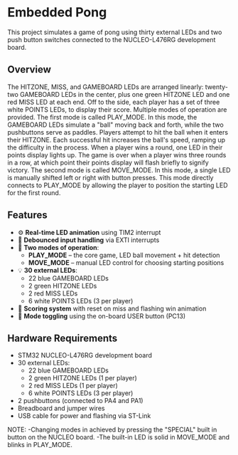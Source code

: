 # Embedded Pong
This project simulates a game of pong using thirty external LEDs and two push
button switches connected to the NUCLEO-L476RG development board. 



## Overview
The HITZONE, MISS, and GAMEBOARD LEDs are arranged linearly: twenty-two GAMEBOARD LEDs in the center, plus one
green HITZONE LED and one red MISS LED at each end. Off to the side, each player has a set
of three white POINTS LEDs, to display their score. Multiple modes of operation are
provided.
  The first mode is called PLAY_MODE. In this mode, the GAMEBOARD LEDs simulate a "ball"
moving back and forth, while the two pushbuttons serve as paddles. Players attempt to hit
the ball when it enters their HITZONE. Each successful hit increases the ball's speed,
ramping up the difficulty in the process. When a player wins a round, one LED in their
points display lights up. The game is over when a player wins three rounds in a row, at
which point their points display will flash briefly to signify victory.
The second mode is called MOVE_MODE. In this mode, a single LED is manually shifted
left or right with button presses. This mode directly connects to PLAY_MODE by allowing
the player to position the starting LED for the first round.

## Features
- ⚙️ **Real-time LED animation** using TIM2 interrupt
- 🧠 **Debounced input handling** via EXTI interrupts
- 🔁 **Two modes of operation**:  
  - **PLAY_MODE** – the core game, LED ball movement + hit detection  
  - **MOVE_MODE** – manual LED control for choosing starting positions
- 💡 **30 external LEDs**:  
  - 22 blue GAMEBOARD LEDs  
  - 2 green HITZONE LEDs  
  - 2 red MISS LEDs  
  - 6 white POINTS LEDs (3 per player)
- 🎯 **Scoring system** with reset on miss and flashing win animation
- 🔄 **Mode toggling** using the on-board USER button (PC13)

## Hardware Requirements
- STM32 NUCLEO-L476RG development board
- 30 external LEDs:
  - 22 blue GAMEBOARD LEDs
  - 2 green HITZONE LEDs (1 per player)
  - 2 red MISS LEDs (1 per player)
  - 6 white POINTS LEDs (3 per player)
- 2 pushbuttons (connected to PA4 and PA1)
- Breadboard and jumper wires
- USB cable for power and flashing via ST-Link

NOTE:
  -Changing modes in achieved by pressing the "SPECIAL" built in button on the NUCLEO board.
	-The built-in LED is solid in MOVE_MODE and blinks in PLAY_MODE.
